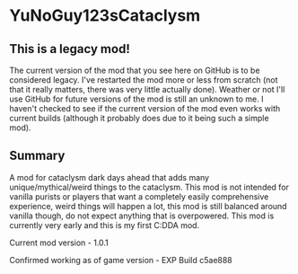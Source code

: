 # YuNoGuy123sCataclysm
## This is a legacy mod!

The current version of the mod that you see here on GitHub is to be considered legacy. I've restarted the mod more or less from scratch (not that it really matters, there was very little actually done). 
Weather or not I'll use GitHub for future versions of the mod is still an unknown to me. I haven't checked to see if the current version of the mod even works with current builds (although it probably does due to it being such a simple mod).

## Summary

A mod for cataclysm dark days ahead that adds many unique/mythical/weird things to the cataclysm.
This mod is not intended for vanilla purists or players that want a completely easily comprehensive experience, weird things will happen a lot, this mod is still balanced around vanilla though, do not expect anything that is overpowered.
This mod is currently very early and this is my first C:DDA mod.

Current mod version - 1.0.1

Confirmed working as of game version - EXP Build c5ae888
